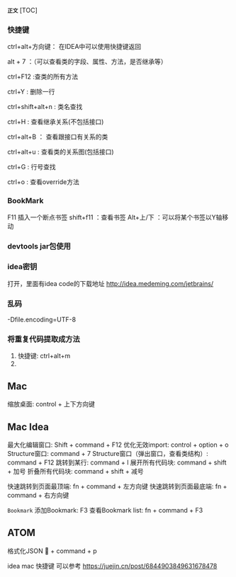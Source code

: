 **`正文`**
[TOC]

### 快捷键

ctrl+alt+方向键： 在IDEA中可以使用快捷键返回

alt + 7 ：（可以查看类的字段、属性、方法，是否继承等）

ctrl+F12 :查类的所有方法

ctrl+Y : 删除一行

ctrl+shift+alt+n : 类名查找

ctrl+H : 查看继承关系(不包括接口)

ctrl+alt+B ： 查看跟接口有关系的类

ctrl+alt+u : 查看类的关系图(包括接口)

ctrl+G : 行号查找

ctrl+o : 查看override方法


### BookMark
F11 插入一个断点书签
shift+f11 ：查看书签
Alt+上/下 ：可以将某个书签以Y轴移动

### devtools jar包使用




### idea密钥
打开，里面有idea code的下载地址
http://idea.medeming.com/jetbrains/



### 乱码
-Dfile.encoding=UTF-8



### 将重复代码提取成方法
1. 快捷键: ctrl+alt+m
2. 


## Mac
缩放桌面: control + 上下方向键

## Mac Idea
 最大化编辑窗口: Shift + command + F12
 优化无效import: control + option + o
 Structure窗口: command + 7
 Structure窗口（弹出窗口，查看类结构）: command + F12
 跳转到某行: command + l
 展开所有代码块: command + shift + 加号
 折叠所有代码块: command + shift + 减号

 快速跳转到页面最顶端: fn + command + 左方向键
 快速跳转到页面最底端: fn + command + 右方向键

`Bookmark`
添加Bookmark: F3
查看Bookmark list: fn + command + F3


## ATOM 
格式化JSON  🔼 + command + p



idea mac 快捷键 可以参考 https://juejin.cn/post/6844903849631678478